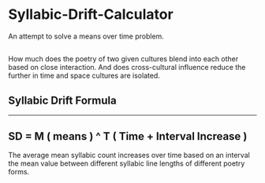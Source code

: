 # Syllabic-Drift-Calculator
An attempt to solve a means over time problem.

##
How much does the poetry of two given cultures blend into each other based on close interaction. And does cross-cultural influence reduce the further in time and space cultures are isolated.

## Syllabic Drift Formula
---
SD = M ( means ) ^ T ( Time + Interval Increase )
---

The average mean syllabic count increases over time based on an interval the mean value between different syllabic line lengths of different poetry forms.
